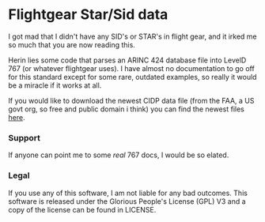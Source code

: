 # Flightgear Star/Sid data

I got mad that I didn't have any SID's or STAR's in flight gear, and it irked me so much that you are now reading this.

Herin lies some code that parses an ARINC 424 database file into LevelD 767 (or whatever flightgear uses). 
I have almost no documentation to go off for this standard except for some rare, outdated examples, so really it would be a miracle if it works at all.

If you would like to download the newest CIDP data file (from the FAA, a US govt org, so free and public domain i think) you can find the newest files [here](https://www.faa.gov/air_traffic/flight_info/aeronav/digital_products/cifp/download/).

### Support
If anyone can point me to some *real* 767 docs, I would be so elated.

### Legal
If you use any of this software, I am not liable for any bad outcomes. 
This software is released under the Glorious People's License (GPL) V3 and a copy of the license can be found in LICENSE.

